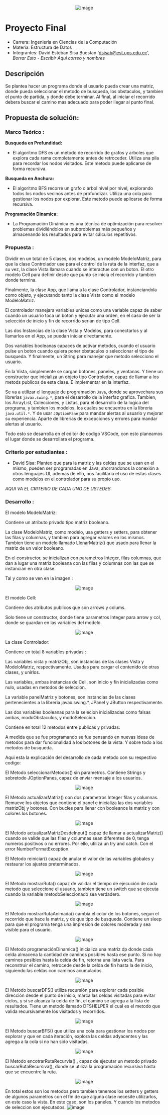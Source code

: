 
<p align="center">
  <img src="https://github.com/user-attachments/assets/caa1a648-f9f1-4327-a500-68c62f8420ea" alt="image">
</p>
<h1 aling = "center" >
  Proyecto Final
</h1>

- Carrera: Ingenieria en Ciencias de la Computación
- Materia: Estructura de Datos
- Integrantes: David Esteban Sisa Buestan  'dsisab@est.ups.edu.ec', *Borrar Esto - Escribir Aqui correo y nombres*

## Descripción
 Se plantea hacer un programa donde el usuario pueda crear una matriz, donde pueda seleccionar el metodo de busqueda, los
obstaculos, y tambien el punto de partida, y donde debe terminar. Al final, al iniciar el recorrido debera buscar el 
camino mas adecuado para poder llegar al punto final.

## Propuesta de solución: 
### Marco Teórico : 

**Busqueda en Profundidad:**

- El algoritmo DFS es un método de recorrido de grafos y arboles que explora cada rama completamente antes de retroceder. Utiliza una pila para recordar los nodos visitados.
Este metodo puede aplicarse de forma recursiva.

**Busqueda en Anchura:**

- El algoritmo BFS  recorre un grafo o arbol nivel por nivel, explorando todos los nodos vecinos antes de profundizar. Utiliza una cola para gestionar los nodos por explorar.
Este metodo puede aplicarse de forma recursiva.

__Programación Dinamica:__

 - La Programación Dinámica es una técnica de optimización para resolver problemas dividiéndolos en subproblemas más pequeños y almacenando los resultados para evitar cálculos repetitivos.

### Propuesta  :

Dividir en un total de 5 clases, dos modelos, un modelo ModeloMatriz, para que la clase Controlador use para el control de la ruta de la interfaz, que a su vez, la clase Vista llamara cuando se 
interactue con un boton. El otro modelo Cell para definir desde que punto se inicia el recorrido y tambien donde termina.

Finalmente, la clase App, que llama a la clase Controlador, instanciandola como objeto, y ejecutando tanto la clase Vista como el modelo ModeloMatriz.

El controlador manejara variables unicas como una variable capaz de saber cuando un usuario toca un boton y ejecutar una orden, en el caso de ser la selección de inicio y fin de recorrido serian 
de tipo Cell.

Las dos Instancias de la clase Vista y Modelos, para conectarlos y al llamarlos en el App, se puedan iniciar directamente.

Dos variables booleanas capaces de activar metodos, cuando el usuario pulse un boton cuando quiera poner obstaculos o seleccionar el tipo de busqueda. Y finalmente, un String para manejar que metodo
selecciono el usuario.

En la Vista, simplemente se cargan botones, paneles, y ventanas. Y tiene un constructor que inicializa un objeto tipo Controlador, capaz de llamar a los metods publicos de esta clase. E implementar
en la interfaz.



Se va a utilizar el lenguaje de programación `Java`, donde se aprovechara sus librerias `javax.swing.*`, para el desarrollo de la interfaz grafica. Tambien, los ArrayList, Colecciones, y Listas,
para el desarrollo de la logica del programa, y tambien los modelos, los cuales se encuentra en la libreria `java.util.*`. Y de usar `JOptionPane` para mandar alertas al usuario y mejorar su experiencia.
Aparte de librerias de excepciones y errores para mandar alertas al usuario.

Todo esto se desarrolla en el editor de codigo VSCode, con esto planeamos el lugar donde se desarrollara el programa.

### Criterio por estudiantes :
- David Sisa: Planteo que para la matriz y las celdas que se usan en el mismo, pueden ser programadas en Java, ahorrandonos la conexión a otros lenguajes UI, ademas de ello, nos facilitaria el uso
de estas clases como modelos en el controlador para su propio uso.

*AQUI VA EL CRITERIO DE CADA UNO DE USTEDES*

### Desarrollo :
  El modelo ModeloMatriz: 
  
  Contiene un atributo privado tipo matriz booleano.
  
  La clase ModeloMatriz, como modelo, usa getters y setters, para obtener las filas y columnas, y tambien para agregar valores en los mismos.
  Tambien tiene un modelo llamado LlenarMatriz() que usado para llenar la matriz de un valor booleano.
  
  En el constructor, se inicializan con parametros Integer, filas columnas,  que dan a lugar una matriz booleana con las filas y columnas con las 
  que se instancian en otra clase.
  
  Tal y como se ven en la imagen :


<p align="center">
  <img src="https://github.com/user-attachments/assets/8787be79-4302-4a85-8b53-59f10e5455ad" alt="image">
</p>

  El modelo Cell:

  Contiene dos atributos publicos que son arrows y colums.

  Solo tiene un constructor, donde tiene parametros Integer para arrow y col, donde se guardan en las variables del modelo.

<p align="center">
  <img src="https://github.com/user-attachments/assets/5a3fe024-d213-4c32-99fd-811ad34f702c" alt="image">
</p>
  La clase Controlador:

  Contiene en total 8 variables privadas :
  
  Las variables vista y matrizObj, son instancias de las clases Vista y ModeloMatriz, respectivamente. Usadas para cargar el contenido de otras clases, y unirlos.
  
  Las variables, ambas instancias de Cell, son inicio y fin inicializadas como nulo, usadas en metodos de selección.
  
  La variable panelMatriz y botones, son instancias de las clases pertenecientes a la libreria javax.swing.*, JPanel y JButton respectivamente.
  
  Las dos variables booleanas para la selecion inicializadas como falsas ambas, modoObstaculos, y modoSeleccion.
  
  Contiene en total 12 metodos entre publicas y privadas:
  

  A medida que se fue programando se fue pensando en nuevas ideas de metodos para dar funcionalidad a los botones de la vista. Y sobre todo a los metodos de
  busqueda.

  Aqui esta la explicación del desarrollo de cada metodo con su respectivo codigo: 
  
  El Metodo  seleccionarMetodos() sin parametros. Contiene Strings y sobretodo JOptionPanes, capaz de enviar mensaje a los usuarios.
  
<p align="center">
  <img src="https://github.com/user-attachments/assets/aa80e9c8-b3c5-42f2-8fe0-022036f7b2d5" alt="image">
</p>


  El Metodo  actualizarMatriz() con dos parametros Integer filas y columnas. Remueve los objetos que contiene el panel e inicializa las dos variables matrizObj y botones.
  Con bucles para llenar con booleanos la matriz y con colores los botones.

  <p align="center">
  <img src="https://github.com/user-attachments/assets/50c88086-a9e2-4265-8317-d8753e4c7bd1" alt="image">
  </p>

  El Metodo  actualizarMatrizDesdeInput() capaz de llamar a actualizarMatriz() cuando se valide que las filas y columnas sean diferentes de 0, tenga numeros positivos o  no errores.
  Por ello, utiliza un try and catch. Con el error NumberFormatException.

  El Metodo reiniciar() capaz de anular el valor de las variables globales y restaurar los ajustes preterminados. 
  
<p align="center">
  <img src="https://github.com/user-attachments/assets/4b7a3038-262c-4dc2-9ee6-8d1017ef1b52" alt="image">
</p>

  El Metodo  mostrarRuta() capaz de validar el tiempo de ejecución de cada metodo que seleccione el usuario, tambien tiene un switch que se ejecuta cuando la variable metodoSeleccionado
  sea verdadero.
  
<p align="center">
  <img src="https://github.com/user-attachments/assets/5fd14336-fb1b-4924-8017-836e528d17b1" alt="image">
</p>

  El Metodo  mostrarRutaAnimada() cambia el color de los botones, segun el recorrido que hace la matriz, y de que tipo de busqueda. Contiene un sleep para que el programa tenga una 
  impresion de colores moderada y sea visible para el usuario.

 <p align="center">
  <img src="https://github.com/user-attachments/assets/47939e6f-6d20-4fcc-b92f-9e6f6b31d20f" alt="image">
</p>


  El Metodo programaciónDinamica() inicializa una matriz dp donde cada celda almacena la cantidad de caminos posibles hasta ese punto. Si no hay caminos posibles hasta la celda de fin, retorna una lista vacía.
  Para reconstruir el camino, retrocede desde la celda de fin hasta la de inicio, siguiendo las celdas con caminos acumulados.
  
  <p align="center">
  <img src="https://github.com/user-attachments/assets/a5dce68a-6f87-4ca6-b08d-4ad13dcd1020" alt="image">
</p>


  El Metodo buscarDFS() utiliza recursión para explorar cada posible dirección desde el punto de inicio, marca las celdas visitadas para evitar ciclos, y si  se alcanza la celda de fin, el camino se agrega a la       lista de resultados. Tiene un metodo llamado DFSHELPER el cual es el metodo que valida recursivamente los visitados y recorridos.
  
<p align="center">
  <img src="https://github.com/user-attachments/assets/b0740513-1f9c-40ed-b1e5-19d4f7cee87a" alt="image">
</p>

  El Metodo  buscarBFS() que utiliza una cola para gestionar los nodos por explorar y que en cada iteración, explora las celdas adyacentes y las agrega a la cola si no han sido visitadas.

<p align="center">
  <img src="https://github.com/user-attachments/assets/d570b1a7-b0aa-4c26-afce-0e30c5c42019" alt="image">
</p>

  El Metodo encotrarRutaRecurvia() , capaz de ejecutar un metodo privado buscarRutaRecursiva(), donde se utiliza la programación recursiva hasta que se encuentre
  la ruta.
  
  <p align="center">
  <img src="https://github.com/user-attachments/assets/5fddae7a-8821-4986-9d1c-e7ccde2b4360" alt="image">
  </p>


  En total estos son los metodos pero tambien tenemos los setters y getters de algunos parametros con el fin de que alguna clase necesite utilizarlos, en este caso la vista. En este caso, son los paneles.
  Y cuando los metodos de seleccion son ejecutados.
  ![image](https://github.com/user-attachments/assets/b3539834-1b63-4637-b476-db96692663fe)


  

  
  
  








  







